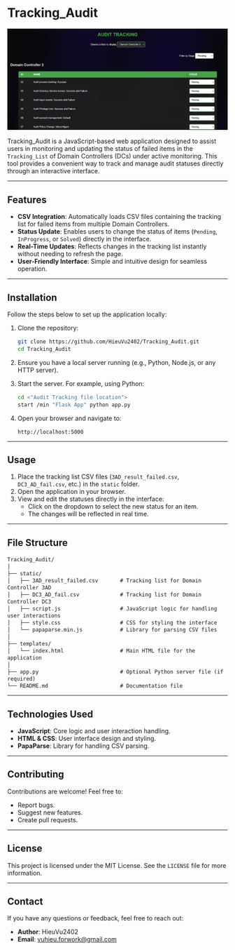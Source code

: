 
# Tracking_Audit
![Description of pic1](../assets/pic2.png "Tracking_Audit")


Tracking_Audit is a JavaScript-based web application designed to assist users in monitoring and updating the status of failed items in the `Tracking_List` of Domain Controllers (DCs) under active monitoring. This tool provides a convenient way to track and manage audit statuses directly through an interactive interface.

---

## Features

- **CSV Integration**: Automatically loads CSV files containing the tracking list for failed items from multiple Domain Controllers.
- **Status Update**: Enables users to change the status of items (`Pending`, `InProgress`, or `Solved`) directly in the interface.
- **Real-Time Updates**: Reflects changes in the tracking list instantly without needing to refresh the page.
- **User-Friendly Interface**: Simple and intuitive design for seamless operation.

---

## Installation

Follow the steps below to set up the application locally:

1. Clone the repository:
   ```bash
   git clone https://github.com/HieuVu2402/Tracking_Audit.git
   cd Tracking_Audit
   ```

2. Ensure you have a local server running (e.g., Python, Node.js, or any HTTP server).

3. Start the server. For example, using Python:
   ```bash
   cd <"Audit Tracking file location">
   start /min "Flask App" python app.py
   ```

4. Open your browser and navigate to:
   ```
   http://localhost:5000
   ```

---

## Usage

1. Place the tracking list CSV files (`3AD_result_failed.csv`, `DC3_AD_fail.csv`, etc.) in the `static` folder.
2. Open the application in your browser.
3. View and edit the statuses directly in the interface:
   - Click on the dropdown to select the new status for an item.
   - The changes will be reflected in real time.

---

## File Structure

```
Tracking_Audit/
│
├── static/
│   ├── 3AD_result_failed.csv       # Tracking list for Domain Controller 3AD
│   ├── DC3_AD_fail.csv             # Tracking list for Domain Controller DC3
│   ├── script.js                   # JavaScript logic for handling user interactions
│   ├── style.css                   # CSS for styling the interface
│   └── papaparse.min.js            # Library for parsing CSV files
│
├── templates/
│   └── index.html                  # Main HTML file for the application
│
├── app.py                          # Optional Python server file (if required)
└── README.md                       # Documentation file
```

---

## Technologies Used

- **JavaScript**: Core logic and user interaction handling.
- **HTML & CSS**: User interface design and styling.
- **PapaParse**: Library for handling CSV parsing.

---

## Contributing

Contributions are welcome! Feel free to:
- Report bugs.
- Suggest new features.
- Create pull requests.

---

## License

This project is licensed under the MIT License. See the `LICENSE` file for more information.

---

## Contact

If you have any questions or feedback, feel free to reach out:
- **Author**: HieuVu2402
- **Email**: vuhieu.forwork@gmail.com
